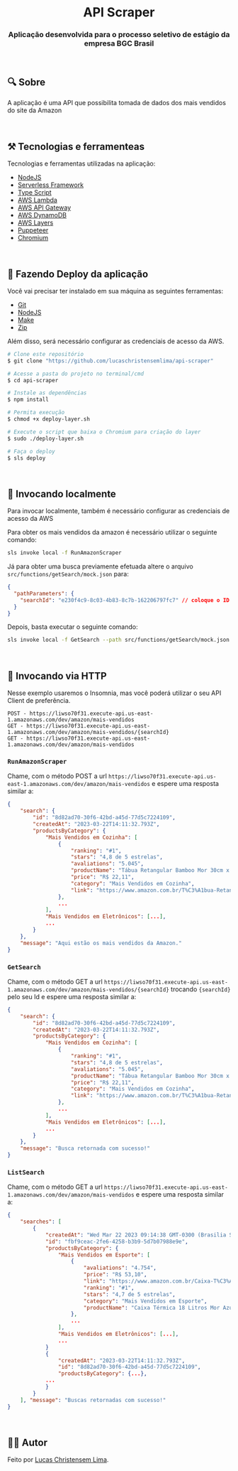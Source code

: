 <h1 align="center">API Scraper</h1>
<h3 align="center">Aplicação desenvolvida para o processo seletivo de estágio da empresa BGC Brasil</h3>

&nbsp;&nbsp;

## 🔍 Sobre

A aplicação é uma API que possibilita tomada de dados dos mais vendidos do site da Amazon

&nbsp;

## ⚒ Tecnologias e ferramenteas

Tecnologias e ferramentas utilizadas na aplicação:

- [NodeJS](https://pt-br.reactjs.org)
- [Serverless Framework](https://serverless.com/)
- [Type Script](https://www.typescriptlang.org/)
- [AWS Lambda](https://aws.amazon.com/pt/lambda/)
- [AWS API Gateway](https://aws.amazon.com/pt/api-gateway/)
- [AWS DynamoDB](https://aws.amazon.com/pt/dynamodb/)
- [AWS Layers](https://docs.aws.amazon.com/lambda/latest/dg/invocation-layers.html)
- [Puppeteer](https://pptr.dev/)
- [Chromium](https://github.com/Sparticuz/chromium)

&nbsp;

## 🚀 Fazendo Deploy da aplicação

Você vai precisar ter instalado em sua máquina as seguintes ferramentas:

- [Git](https://git-scm.com)
- [NodeJS](https://nodejs.org/en/)
- [Make](https://howtoinstall.co/pt/make)
- [Zip](https://www.tecmint.com/install-zip-and-unzip-in-linux/)

Além disso, será necessário configurar as credenciais de acesso da AWS.

```bash
# Clone este repositório
$ git clone "https://github.com/lucaschristensemlima/api-scraper"

# Acesse a pasta do projeto no terminal/cmd
$ cd api-scraper

# Instale as dependências
$ npm install

# Permita execução
$ chmod +x deploy-layer.sh

# Execute o script que baixa o Chromium para criação do layer
$ sudo ./deploy-layer.sh

# Faça o deploy
$ sls deploy
```

&nbsp;

## 🚀 Invocando localmente

Para invocar localmente, também é necessário configurar as credenciais de acesso da AWS

Para obter os mais vendidos da amazon é necessário utilizar o seguinte comando:

```bash
sls invoke local -f RunAmazonScraper
```

Já para obter uma busca previamente efetuada altere o arquivo `src/functions/getSearch/mock.json` para:

```json
{
  "pathParameters": {
    "searchId": "e230f4c9-8c03-4b83-8c7b-162206797fc7" // coloque o ID da busca desejada aqui
  }
}
```

Depois, basta executar o seguinte comando:

```bash
sls invoke local -f GetSearch --path src/functions/getSearch/mock.json
```

&nbsp;

## 🚀 Invocando via HTTP

Nesse exemplo usaremos o Insomnia, mas você poderá utilizar o seu API Client de preferência.

```
POST - https://liwso70f31.execute-api.us-east-1.amazonaws.com/dev/amazon/mais-vendidos
GET - https://liwso70f31.execute-api.us-east-1.amazonaws.com/dev/amazon/mais-vendidos/{searchId}
GET - https://liwso70f31.execute-api.us-east-1.amazonaws.com/dev/amazon/mais-vendidos
```

### `RunAmazonScraper`

Chame, com o método POST a url `https://liwso70f31.execute-api.us-east-1.amazonaws.com/dev/amazon/mais-vendidos` e espere uma resposta similar a:

```json
{
	"search": {
		"id": "8d82ad70-30f6-42bd-a45d-77d5c7224109",
		"createdAt": "2023-03-22T14:11:32.793Z",
		"productsByCategory": {
			"Mais Vendidos em Cozinha": [
				{
					"ranking": "#1",
					"stars": "4,8 de 5 estrelas",
					"avaliations": "5.045",
					"productName": "Tábua Retangular Bamboo Mor 30cm x 20cm",
					"price": "R$ 22,11",
					"category": "Mais Vendidos em Cozinha",
					"link": "https://www.amazon.com.br/T%C3%A1bua-Retangular-Bamboo-Mor-30cm/dp/B0778TXP77/ref=zg-bs_kitchen_sccl_1/143-7557287-1254169?pd_rd_w=YhQMg&content-id=amzn1.sym.b84c4b85-d0b6-44ab-b250-acbd7d0f923e&pf_rd_p=b84c4b85-d0b6-44ab-b250-acbd7d0f923e&pf_rd_r=WMYAGM2ZWYM0YCJBN3M9&pd_rd_wg=OfzGs&pd_rd_r=61d8b6c3-4c95-4df0-bb2e-2aafb43b2af0&pd_rd_i=B0778TXP77&psc=1"
				},
				...
			],
			"Mais Vendidos em Eletrônicos": [...],
            ...
		}
	},
	"message": "Aqui estão os mais vendidos da Amazon."
}
```

### `GetSearch`

Chame, com o método GET a url `https://liwso70f31.execute-api.us-east-1.amazonaws.com/dev/amazon/mais-vendidos/{searchId}` trocando `{searchId}` pelo seu Id e espere uma resposta similar a:

```json
{
	"search": {
		"id": "8d82ad70-30f6-42bd-a45d-77d5c7224109",
		"createdAt": "2023-03-22T14:11:32.793Z",
		"productsByCategory": {
			"Mais Vendidos em Cozinha": [
				{
					"ranking": "#1",
					"stars": "4,8 de 5 estrelas",
					"avaliations": "5.045",
					"productName": "Tábua Retangular Bamboo Mor 30cm x 20cm",
					"price": "R$ 22,11",
					"category": "Mais Vendidos em Cozinha",
					"link": "https://www.amazon.com.br/T%C3%A1bua-Retangular-Bamboo-Mor-30cm/dp/B0778TXP77/ref=zg-bs_kitchen_sccl_1/143-7557287-1254169?pd_rd_w=YhQMg&content-id=amzn1.sym.b84c4b85-d0b6-44ab-b250-acbd7d0f923e&pf_rd_p=b84c4b85-d0b6-44ab-b250-acbd7d0f923e&pf_rd_r=WMYAGM2ZWYM0YCJBN3M9&pd_rd_wg=OfzGs&pd_rd_r=61d8b6c3-4c95-4df0-bb2e-2aafb43b2af0&pd_rd_i=B0778TXP77&psc=1"
				},
				...
			],
			"Mais Vendidos em Eletrônicos": [...],
            ...
		}
	},
	"message": "Busca retornada com sucesso!"
}
```

### `ListSearch`

Chame, com o método GET a url `https://liwso70f31.execute-api.us-east-1.amazonaws.com/dev/amazon/mais-vendidos` e espere uma resposta similar a:

```json
{
	"searches": [
		{
			"createdAt": "Wed Mar 22 2023 09:14:38 GMT-0300 (Brasilia Standard Time)",
			"id": "fbf9ceac-2fe6-4258-b3b9-5d7b07988e9e",
			"productsByCategory": {
				"Mais Vendidos em Esporte": [
					{
						"avaliations": "4.754",
						"price": "R$ 53,10",
						"link": "https://www.amazon.com.br/Caixa-T%C3%A9rmica-18L-Mor-Azul/dp/B078P2V57D/ref=zg-bs_sports_sccl_1/143-0188063-7975900?pd_rd_w=u5OpK&content-id=amzn1.sym.b84c4b85-d0b6-44ab-b250-acbd7d0f923e&pf_rd_p=b84c4b85-d0b6-44ab-b250-acbd7d0f923e&pf_rd_r=CP5TQN4X8JC24TKS2SV9&pd_rd_wg=j4MxG&pd_rd_r=99c22cfd-4ff4-404d-b7b5-ddb41478576e&pd_rd_i=B078P2V57D&psc=1",
						"ranking": "#1",
						"stars": "4,7 de 5 estrelas",
						"category": "Mais Vendidos em Esporte",
						"productName": "Caixa Térmica 18 Litros Mor Azul"
					},
                    ...
                ],
                "Mais Vendidos em Eletrônicos": [...],
                ...
            }
            {
                "createdAt": "2023-03-22T14:11:32.793Z",
			    "id": "8d82ad70-30f6-42bd-a45d-77d5c7224109",
			    "productsByCategory": {...},
            ...
            }
        }
    ], "message": "Buscas retornadas com sucesso!"
}
```

&nbsp;

## 👩‍💻 Autor

Feito por [Lucas Christensem Lima](https://www.linkedin.com/in/lucaschristensem/).
